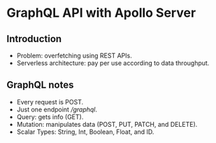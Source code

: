 # GraphQL API with Apollo Server

## Introduction

- Problem: overfetching using REST APIs.
- Serverless architecture: pay per use according to data throughput.

## GraphQL notes

- Every request is POST.
- Just one endpoint _/graphql_.
- Query: gets info (GET).
- Mutation: manipulates data (POST, PUT, PATCH, and DELETE).
- Scalar Types: String, Int, Boolean, Float, and ID.
